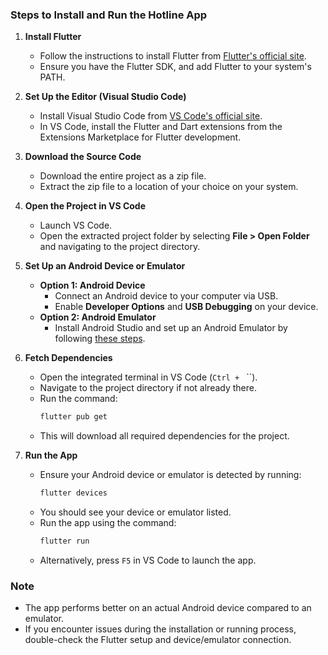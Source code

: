 
### **Steps to Install and Run the Hotline App**

1. **Install Flutter**  
   - Follow the instructions to install Flutter from [Flutter's official site](https://flutter.dev/docs/get-started/install).  
   - Ensure you have the Flutter SDK, and add Flutter to your system's PATH.

2. **Set Up the Editor (Visual Studio Code)**  
   - Install Visual Studio Code from [VS Code's official site](https://code.visualstudio.com/).  
   - In VS Code, install the Flutter and Dart extensions from the Extensions Marketplace for Flutter development.

3. **Download the Source Code**  
   - Download the entire project as a zip file.  
   - Extract the zip file to a location of your choice on your system.

4. **Open the Project in VS Code**  
   - Launch VS Code.  
   - Open the extracted project folder by selecting **File > Open Folder** and navigating to the project directory.

5. **Set Up an Android Device or Emulator**  
   - **Option 1: Android Device**  
     - Connect an Android device to your computer via USB.  
     - Enable **Developer Options** and **USB Debugging** on your device.  
   - **Option 2: Android Emulator**  
     - Install Android Studio and set up an Android Emulator by following [these steps](https://developer.android.com/studio/run/emulator).

6. **Fetch Dependencies**  
   - Open the integrated terminal in VS Code (`Ctrl + ` ``).  
   - Navigate to the project directory if not already there.  
   - Run the command:  
     ```bash
     flutter pub get
     ```
   - This will download all required dependencies for the project.

7. **Run the App**  
   - Ensure your Android device or emulator is detected by running:  
     ```bash
     flutter devices
     ```  
   - You should see your device or emulator listed.  
   - Run the app using the command:  
     ```bash
     flutter run
     ```  
   - Alternatively, press `F5` in VS Code to launch the app.


### **Note**  
- The app performs better on an actual Android device compared to an emulator.  
- If you encounter issues during the installation or running process, double-check the Flutter setup and device/emulator connection.  

